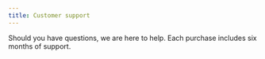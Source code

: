 ```yaml
---
title: Customer support
---
```


Should you have questions, we are here to help. Each purchase includes six months of support. 
